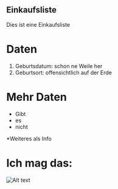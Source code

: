 ## Einkaufsliste
Dies ist eine Einkaufsliste

# Daten
1. Geburtsdatum: schon ne Weile her
2. Geburtsort: offensichtlich auf der Erde


# Mehr Daten
- Gibt
- es
- nicht

*Weiteres als Info


# Ich mag das:
![Alt text](https://upload.wikimedia.org/wikipedia/commons/thumb/5/59/Archlogo.png/480px-Archlogo.png "I use Arch btw")
